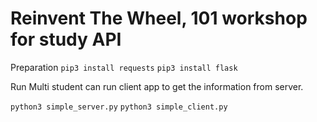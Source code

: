 # Reinvent The Wheel, 101 workshop for study API

Preparation
`pip3 install requests`
`pip3 install flask`

Run
Multi student can run client app to get the information from server. 

`python3 simple_server.py`
`python3 simple_client.py`
